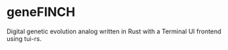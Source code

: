 # geneFINCH
Digital genetic evolution analog written in Rust with a Terminal UI frontend using tui-rs.
